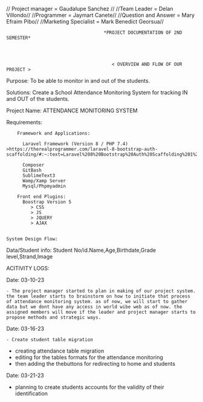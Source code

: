 // Project manager = Gaudalupe Sanchez //
//Team Leader     = Delan Villondo//
//Programmer      =  Jaymart Canete// 
//Question and Answer = Mary Efraim Pibo// 
//Marketing Specialist = Mark Benedict Georsua//


                                        *PROJECT DOCUMENTATION OF 2ND SEMESTER*




                                           < OVERVIEW AND FLOW OF OUR PROJECT > 

   Purpose:
   			To be able to monitor in and out of the students.

   Solutions:
   			Create a School Attendance Monitoring System for tracking IN and OUT of the students.


   Project Name: ATTENDANCE MONITORING SYSTEM 


   Requirements:

   		Framework and Applications:

          Laravel Framework (Version 8 / PHP 7.4) >https://therealprogrammer.com/laravel-8-bootstrap-auth-scaffolding/#:~:text=Laravel%208%20Bootstrap%20Auth%20Scaffolding%201%20Step%201%3A,Packages%20...%207%20Step%207%3A%20Run%20Development%20Server 

          Composer
          GitBash
          SublimeText3
          Wamp/Xamp Server
          Mysql/Phpmyadmin

        Front end Plugins:
          Boostrap Version 5
             > CSS
             > JS
             > JQUERY
             > AJAX


    System Design Flow:

Data/Student info:
   Student No/id.Name,Age,Birthdate,Grade level,Strand,Image

                                                 
 ACITIVITY LOGS:

 Date: 03-10-23

 	- The project manager started to plan in making of our project system. the team leader starts to brainstorm on how to initiate that process of attendance monitoring system. as of now, we will start to gather data but we dont have any access in world wibe web as of now. the assigned members will move if the leader and project manager starts to propose methods and strategic ways.






Date: 03-16-23

	- Create student table migration 
  - creating attendance table migration
  - editing for the tables formats for the attendance monitoring
  - then adding the thebuttons for redirecting to home and students 
  
  
Date: 03-21-23 

  - planning to create students accounts for the validity of their identification 
  
